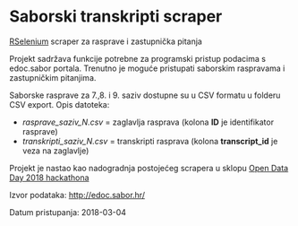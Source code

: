 # Saborski transkripti scraper
[RSelenium](https://github.com/ropensci/RSelenium) scraper za rasprave i zastupnička pitanja

Projekt sadržava funkcije potrebne za programski pristup podacima s edoc.sabor portala. Trenutno je moguće pristupati saborskim raspravama i zastupničkim pitanjima.

Saborske rasprave za 7.,8. i 9. saziv dostupne su u CSV formatu u folderu CSV export. Opis datoteka:

* _rasprave_saziv_N.csv_ = zaglavlja rasprava (kolona **ID** je identifikator rasprave)
* _transkripti_saziv_N.csv_ = transkripti rasprava (kolona **transcript_id** je veza na zaglavlje)


Projekt je nastao kao nadogradnja postojećeg scrapera u sklopu [Open Data Day 2018 hackathona](https://www.meetup.com/HrOpen/events/247705753/)

Izvor podataka: http://edoc.sabor.hr/

Datum pristupanja: 2018-03-04

  
